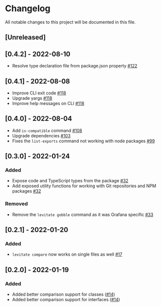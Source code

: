 # Changelog

All notable changes to this project will be documented in this file.

## [Unreleased]

## [0.4.2] - 2022-08-10

- Resolve type declaration file from package.json property [#122](https://github.com/grafana/levitate/pull/122)

## [0.4.1] - 2022-08-08

- Improve CLI exit code [#118](https://github.com/grafana/levitate/pull/118)
- Upgrade yargs [#118](https://github.com/grafana/levitate/pull/118)
- Improve help messages on CLI [#118](https://github.com/grafana/levitate/pull/118)

## [0.4.0] - 2022-08-04

- Add `is-compatible` command [#108](https://github.com/grafana/levitate/pull/108)
- Upgrade dependencies [#103](https://github.com/grafana/levitate/pull/103)
- Fixes the `list-exports` command not working with node packages [#99](https://github.com/grafana/levitate/pull/99)

## [0.3.0] - 2022-01-24

### Added

- Expose code and TypeScript types from the package [#32](https://github.com/grafana/levitate/pull/32)
- Add exposed utility functions for working with Git repositories and NPM packages [#32](https://github.com/grafana/levitate/pull/32)

### Removed

- Remove the `levitate gobble` command as it was Grafana specific [#33](https://github.com/grafana/levitate/pull/33)

## [0.2.1] - 2022-01-20

### Added

- `levitate compare` now works on single files as well [#17](https://github.com/grafana/levitate/pull/17)

## [0.2.0] - 2022-01-19

### Added

- Added better comparison support for classes ([#14](https://github.com/grafana/levitate/pull/14))
- Added better comparison support for interfaces ([#14](https://github.com/grafana/levitate/pull/14))
